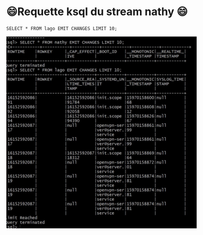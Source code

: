 # :smile:Requette ksql du stream nathy :smile:

``` 
SELECT * FROM lago EMIT CHANGES LIMIT 10;

```

![image](2.JPG)
